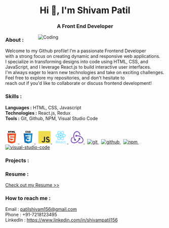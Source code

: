 <h1 align="center">Hi 👋, I'm Shivam Patil</h1>
<h3 align="center">A Front End Developer</h3>
<img align="right" alt="Coding" width="400" src="https://cdn.sanity.io/images/ordgikwe/production/a830c5182852e35bcd0dc07b90122f07ecd15f48-700x525.gif?w=700&h=525&auto=format">

<h3 align="left">About :</h3>
<p align="left">Welcome to my Github profile! I’m a passionate Frontend Developer <br> with a strong focus on creating dynamic and responsive web applications. <br> I specialize in transforming designs into code using HTML, CSS, and JavaScript, and I leverage React.js to build interactive user interfaces. <br> I'm always eager to learn new technologies and take on exciting challenges. Feel free to explore my repositories, and don't hesitate to <br> reach out if you'd like to collaborate or discuss frontend development!</p>

<h3 align="left">Skills :</h3>
<b>Languages :</b> HTML, CSS, Javascript <br>
<b>Technologies :</b> React.js, Redux<br>
<b>Tools :</b> Git, Github, NPM, Visual Studio Code <br> <br>
<p align="left"> <a href="https://www.w3.org/html/" target="_blank" rel="noreferrer"> <img src="https://raw.githubusercontent.com/devicons/devicon/master/icons/html5/html5-original-wordmark.svg" alt="html5" width="40" height="40"/> </a> &nbsp; <a href="https://www.w3schools.com/css/" target="_blank" rel="noreferrer"> <img src="https://raw.githubusercontent.com/devicons/devicon/master/icons/css3/css3-original-wordmark.svg" alt="css3" width="40" height="40"/> </a> &nbsp; <a href="https://developer.mozilla.org/en-US/docs/Web/JavaScript" target="_blank" rel="noreferrer"> <img src="https://raw.githubusercontent.com/devicons/devicon/master/icons/javascript/javascript-original.svg" alt="javascript" width="40" height="40"/> </a> &nbsp; <a href="https://reactjs.org/" target="_blank" rel="noreferrer"> <img src="https://raw.githubusercontent.com/devicons/devicon/master/icons/react/react-original-wordmark.svg" alt="react" width="40" height="40"/> </a> &nbsp;  <a href="https://redux.js.org" target="_blank" rel="noreferrer"> <img src="https://raw.githubusercontent.com/devicons/devicon/master/icons/redux/redux-original.svg" alt="redux" width="40" height="40"/> </a> &nbsp; <a href="https://git-scm.com/" target="_blank" rel="noreferrer"> <img src="https://www.vectorlogo.zone/logos/git-scm/git-scm-icon.svg" alt="git" width="40" height="40"/> </a> &nbsp; <a href="https://github.com/" target="_blank" rel="noreferrer"> <img src="https://img.icons8.com/?id=62856&format=png&color=000000" alt="github" width="40" height="40"/> </a>&nbsp; <a href="https://www.npmjs.com/" target="_blank" rel="noreferrer"> <img src="https://www.vectorlogo.zone/logos/npmjs/npmjs-tile.svg" alt="npm" width="40" height="40"/> </a> &nbsp; <a href="https://code.visualstudio.com/" target="_blank" rel="noreferrer"> <img src="https://img.icons8.com/color/48/visual-studio-code-2019.png" alt="visual-studio-code" width="40" height="40"/> </a> </p>

<h3 align="left">Projects :</h3>
<h3>Resume : </h3>
<a href="https://drive.google.com/file/d/10LohUK15fTve4PC2uh74rhwDDa4JtMuN/view?usp=drive_link">Check out my Resume >></a>
<h3>How to reach me :</h3>
    Email : <a href="mailto:patilshivam156@gmail.com">patilshivam156@gmail.com</a> <br>
    Phone : +91-7218123495 <br>
    LinkedIn : <a href="https://linkedin.com/in/shivampatil156" target="blank">https://www.linkedin.com/in/shivampatil156</a>



